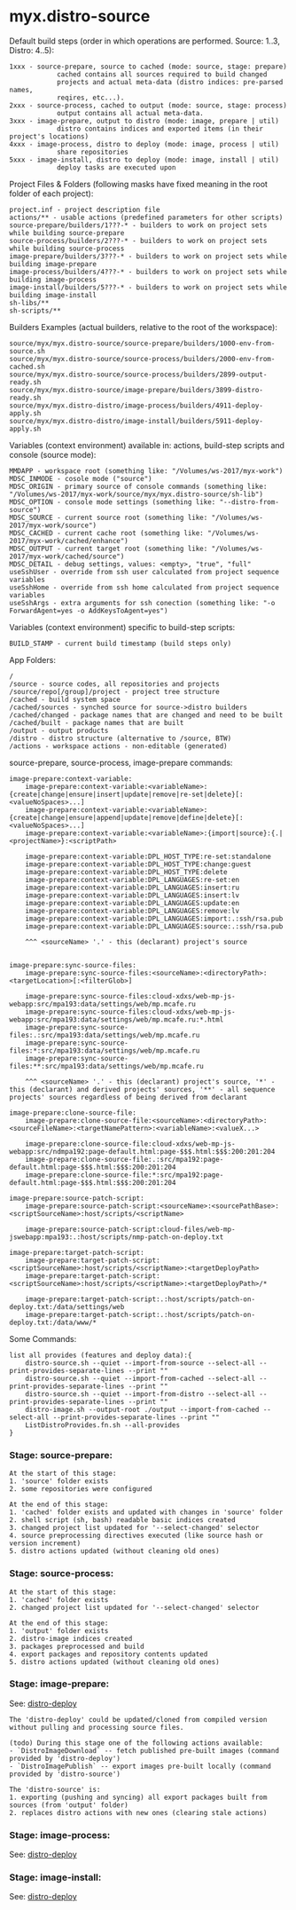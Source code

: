 # myx.distro-source

Default build steps (order in which operations are performed. Source: 1..3, Distro: 4..5):

	1xxx - source-prepare, source to cached (mode: source, stage: prepare) 
				cached contains all sources required to build changed 
				projects and actual meta-data (distro indices: pre-parsed names, 
				reqires, etc...).
	2xxx - source-process, cached to output (mode: source, stage: process)
				output contains all actual meta-data.
	3xxx - image-prepare, output to distro (mode: image, prepare | util)
				distro contains indices and exported items (in their project's locations)
	4xxx - image-process, distro to deploy (mode: image, process | util)
				share repositories
	5xxx - image-install, distro to deploy (mode: image, install | util)
				deploy tasks are executed upon


Project Files & Folders (following masks have fixed meaning in the root folder of each project):

	project.inf - project description file
	actions/** - usable actions (predefined parameters for other scripts)
	source-prepare/builders/1???-* - builders to work on project sets while building source-prepare
	source-process/builders/2???-* - builders to work on project sets while building source-process
	image-prepare/builders/3???-* - builders to work on project sets while building image-prepare
	image-process/builders/4???-* - builders to work on project sets while building image-process
	image-install/builders/5???-* - builders to work on project sets while building image-install
	sh-libs/**
	sh-scripts/**

Builders Examples (actual builders, relative to the root of the workspace):

	source/myx/myx.distro-source/source-prepare/builders/1000-env-from-source.sh
	source/myx/myx.distro-source/source-process/builders/2000-env-from-cached.sh
	source/myx/myx.distro-source/source-process/builders/2899-output-ready.sh
	source/myx/myx.distro-source/image-prepare/builders/3899-distro-ready.sh
	source/myx/myx.distro-distro/image-process/builders/4911-deploy-apply.sh
	source/myx/myx.distro-distro/image-install/builders/5911-deploy-apply.sh

Variables (context environment) available in: actions, build-step scripts and console (source mode):

	MMDAPP - workspace root (something like: "/Volumes/ws-2017/myx-work")
	MDSC_INMODE - cosole mode ("source")
	MDSC_ORIGIN - primary source of console commands (something like: "/Volumes/ws-2017/myx-work/source/myx/myx.distro-source/sh-lib")
	MDSC_OPTION - console mode settings (something like: "--distro-from-source")
	MDSC_SOURCE - current source root (something like: "/Volumes/ws-2017/myx-work/source")
	MDSC_CACHED - current cache root (something like: "/Volumes/ws-2017/myx-work/cached/enhance")
	MDSC_OUTPUT - current target root (something like: "/Volumes/ws-2017/myx-work/cached/source")
	MDSC_DETAIL - debug settings, values: <empty>, "true", "full"
	useSshUser - override from ssh user calculated from project sequence variables
	useSshHome - override from ssh home calculated from project sequence variables
	useSshArgs - extra arguments for ssh conection (something like: "-o ForwardAgent=yes -o AddKeysToAgent=yes")

Variables (context environment) specific to build-step scripts:

	BUILD_STAMP - current build timestamp (build steps only)

App Folders:

	/
	/source - source codes, all repositories and projects
	/source/repo[/group]/project - project tree structure
	/cached - build system space
	/cached/sources - synched source for source->distro builders
	/cached/changed - package names that are changed and need to be built
	/cached/built - package names that are built
	/output - output products
	/distro - distro structure (alternative to /source, BTW)
	/actions - workspace actions - non-editable (generated)


source-prepare, source-process, image-prepare commands:

	image-prepare:context-variable:
		image-prepare:context-variable:<variableName>:{create|change|ensure|insert|update|remove|re-set|delete}[:<valueNoSpaces>...]
		image-prepare:context-variable:<variableName>:{create|change|ensure|append|update|remove|define|delete}[:<valueNoSpaces>...]
		image-prepare:context-variable:<variableName>:{import|source}:{.|<projectName>}:<scriptPath>

		image-prepare:context-variable:DPL_HOST_TYPE:re-set:standalone
		image-prepare:context-variable:DPL_HOST_TYPE:change:guest
		image-prepare:context-variable:DPL_HOST_TYPE:delete
		image-prepare:context-variable:DPL_LANGUAGES:re-set:en
		image-prepare:context-variable:DPL_LANGUAGES:insert:ru
		image-prepare:context-variable:DPL_LANGUAGES:insert:lv
		image-prepare:context-variable:DPL_LANGUAGES:update:en
		image-prepare:context-variable:DPL_LANGUAGES:remove:lv
		image-prepare:context-variable:DPL_LANGUAGES:import:.:ssh/rsa.pub
		image-prepare:context-variable:DPL_LANGUAGES:source:.:ssh/rsa.pub

		^^^ <sourceName> '.' - this (declarant) project's source


	image-prepare:sync-source-files:
		image-prepare:sync-source-files:<sourceName>:<directoryPath>:<targetLocation>[:<filterGlob>]

		image-prepare:sync-source-files:cloud-xdxs/web-mp-js-webapp:src/mpa193:data/settings/web/mp.mcafe.ru
		image-prepare:sync-source-files:cloud-xdxs/web-mp-js-webapp:src/mpa193:data/settings/web/mp.mcafe.ru:*.html
		image-prepare:sync-source-files:.:src/mpa193:data/settings/web/mp.mcafe.ru
		image-prepare:sync-source-files:*:src/mpa193:data/settings/web/mp.mcafe.ru
		image-prepare:sync-source-files:**:src/mpa193:data/settings/web/mp.mcafe.ru

		^^^ <sourceName> '.' - this (declarant) project's source, '*' - this (declarant) and derived projects' sources, '**' - all sequence projects' sources regardless of being derived from declarant

	image-prepare:clone-source-file:
		image-prepare:clone-source-file:<sourceName>:<directoryPath>:<sourceFileName>:<targetNamePattern>:<variableName>:<valueX...>

		image-prepare:clone-source-file:cloud-xdxs/web-mp-js-webapp:src/ndmpa192:page-default.html:page-$$$.html:$$$:200:201:204
		image-prepare:clone-source-file:.:src/mpa192:page-default.html:page-$$$.html:$$$:200:201:204
		image-prepare:clone-source-file:*:src/mpa192:page-default.html:page-$$$.html:$$$:200:201:204

	image-prepare:source-patch-script:
		image-prepare:source-patch-script:<sourceName>:<sourcePathBase>:<scriptSourceName>:host/scripts/<scriptName>

		image-prepare:source-patch-script:cloud-files/web-mp-jswebapp:mpa193:.:host/scripts/nmp-patch-on-deploy.txt

	image-prepare:target-patch-script:
		image-prepare:target-patch-script:<scriptSourceName>:host/scripts/<scriptName>:<targetDeployPath>
		image-prepare:target-patch-script:<scriptSourceName>:host/scripts/<scriptName>:<targetDeployPath>/*

		image-prepare:target-patch-script:.:host/scripts/patch-on-deploy.txt:/data/settings/web
		image-prepare:target-patch-script:.:host/scripts/patch-on-deploy.txt:/data/www/*
	


Some Commands:

	list all provides (features and deploy data):{
		distro-source.sh --quiet --import-from-source --select-all --print-provides-separate-lines --print ""
		distro-source.sh --quiet --import-from-cached --select-all --print-provides-separate-lines --print ""
		distro-source.sh --quiet --import-from-distro --select-all --print-provides-separate-lines --print ""
		distro-image.sh --output-root ./output --import-from-cached --select-all --print-provides-separate-lines --print ""
		ListDistroProvides.fn.sh --all-provides
	}



### Stage: source-prepare:

	At the start of this stage:
	1. 'source' folder exists
	2. some repositories were configured

	At the end of this stage:
	1. 'cached' folder exists and updated with changes in 'source' folder
	2. shell script (sh, bash) readable basic indices created
	3. changed project list updated for '--select-changed' selector
	4. source preprocessing directives executed (like source hash or version increment)
	5. distro actions updated (without cleaning old ones)


### Stage: source-process:

	At the start of this stage:
	1. 'cached' folder exists
	2. changed project list updated for '--select-changed' selector

	At the end of this stage:
	1. 'output' folder exists
	2. distro-image indices created
	3. packages preprocessed and build
	4. export packages and repository contents updated
	5. distro actions updated (without cleaning old ones)


### Stage: image-prepare:

See: [distro-deploy](https://github.com/myx/myx.distro-deploy?tab=readme-ov-file#myxdistro-deploy)

	The 'distro-deploy' could be updated/cloned from compiled version without pulling and processing source files.

	(todo) During this stage one of the following actions available:
	- `DistroImageDownload` -- fetch published pre-built images (command provided by 'distro-deploy')
	- `DistroImagePublish` -- export images pre-built locally (command provided by 'distro-source')

	The 'distro-source' is:
	1. exporting (pushing and syncing) all export packages built from sources (from 'output' folder)
	2. replaces distro actions with new ones (clearing stale actions)


### Stage: image-process:

See: [distro-deploy](https://github.com/myx/myx.distro-deploy?tab=readme-ov-file#myxdistro-deploy)


### Stage: image-install:

See: [distro-deploy](https://github.com/myx/myx.distro-deploy?tab=readme-ov-file#myxdistro-deploy)


